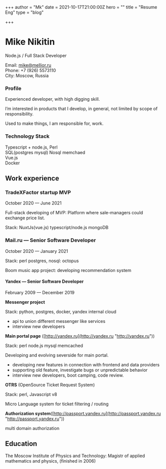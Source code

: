 +++
author = "Mk"
date = 2021-10-17T21:00:00Z
hero = ""
title = "Resume Eng"
type = "blog"

+++
# **Mike Nikitin**

Node.js / Full Stack Developer

Email: [mike@mellior.ru](mailto:mike@mellior.ru)  
Phone: +7 (926) 5573110  
City: Moscow, Russia

### **Profile**

Experienced developer, with high digging skill.

I’m interested in products that I develop, in general, not limited by scope of responsibility.

Used to make things, I am responsible for, work.

### **Technology Stack**

Typescript + node.js, Perl  
SQL(postgres mysql) Nosql memchaed  
Vue.js  
Docker 

## **Work experience**

### **TradeXFactor startup MVP**

October 2020 — June 2021

Full-stack developing of MVP: Platform where sale-managers could exchange price list.

Stack: NuxtJs(vue.js) typescript/node.js mongoDB

### **Mail.ru** — Senior Software Developer

October 2020 — January 2021

Stack: perl postgres, nosql: octopus

Boom music app project: developing recommendation system

#### **Yandex** — Senior Software Developer

February 2009 — December 2019

**Messenger project**

Stack: python, postgres, docker, yandex internal cloud

* api to union different messenger like services
* interview new developers

**Main portal page** ([http://yandex.ru](http://yandex.ru "http://yandex.ru"))

Stack: perl node.js mysql memcached

Developing and evolving severside for main portal.

* developing new features in connection with frontend and data providers
* supporting old feature, investigate bugs or unpredictable behavior
* interview new developers, boot camping, code review.

**OTRS** (OpenSource Ticket Request System)

Stack: perl, Javascript v8

Micro Language system for ticket filtering / routing

**Authorization system**([http://passport.yandex.ru](http://passport.yandex.ru "http://passport.yandex.ru"))

multi domain authorization

## **Education**

The Moscow Institute of Physics and Technology: Magistr of applied mathematics and physics, (finished in 2006)